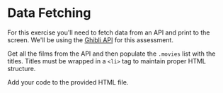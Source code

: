 # Data Fetching

For this exercise you'll need to fetch data from an API and print to the screen. We'll be using the [Ghibli API](https://ghibliapi.herokuapp.com) for this assessment.

Get all the films from the API and then populate the `.movies` list with the titles. Titles must be wrapped in a `<li>` tag to maintain proper HTML structure.

Add your code to the provided HTML file.